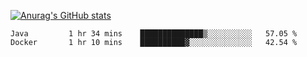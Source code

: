 [![Anurag's GitHub stats](https://github-readme-stats.vercel.app/api?username=sebasphere&count_private=true&theme=tokyonight)](https://github.com/anuraghazra/github-readme-stats)

<!--START_SECTION:waka-->
```text
Java         1 hr 34 mins    ██████████████▒░░░░░░░░░░   57.05 % 
Docker       1 hr 10 mins    ██████████▓░░░░░░░░░░░░░░   42.54 % 
```
<!--END_SECTION:waka-->
